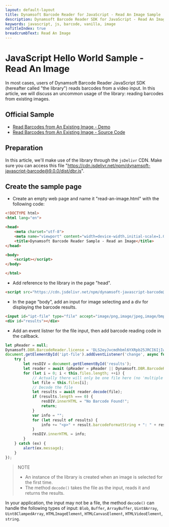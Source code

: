 ```yaml
---
layout: default-layout
title: Dynamsoft Barcode Reader for JavaScript - Read An Image Sample
description: Dynamsoft Barcode Reader SDK for JavaScript - Read An Image
keywords: javascript, js, barcode, vanilla, image
noTitleIndex: true
breadcrumbText: Read An Image
---
```


# JavaScript Hello World Sample - Read An Image

In most cases, users of Dynamsoft Barcode Reader JavaScript SDK (hereafter called "the library") reads barcodes from a video input. In this article, we will discuss an uncommon usage of the library: reading barcodes from existing images.

## Official Sample

* <a target = "_blank" href="https://demo.dynamsoft.com/Samples/DBR/JS/1.hello-world/2.read-an-image.html">Read Barcodes from An Existing Image - Demo</a>
* <a target = "_blank" href="https://github.com/Dynamsoft/barcode-reader-javascript-samples/blob/main/1.hello-world/2.read-an-image.html">Read Barcodes from An Existing Image - Source Code</a>

## Preparation

In this article, we'll make use of the library through the `jsDelivr` CDN. Make sure you can access this file "https://cdn.jsdelivr.net/npm/dynamsoft-javascript-barcode@9.0.0/dist/dbr.js".

## Create the sample page

* Create an empty web page and name it "read-an-image.html" with the following code:

```html
<!DOCTYPE html>
<html lang="en">

<head>
    <meta charset="utf-8">
    <meta name="viewport" content="width=device-width,initial-scale=1.0">
    <title>Dynamsoft Barcode Reader Sample - Read an Image</title>
</head>

<body>
    <script></script>
</body>

</html>
```

* Add reference to the library in the page "head".

```html
<script src="https://cdn.jsdelivr.net/npm/dynamsoft-javascript-barcode@9.0.0/dist/dbr.js"></script>
```

* In the page "body", add an input for image selecting and a div for displaying the barcode results.

```html
<input id="ipt-file" type="file" accept="image/png,image/jpeg,image/bmp,image/gif">
<div id="results"></div>
```

* Add an event listner for the file input, then add barcode reading code in the callback.

```javascript
let pReader = null;
Dynamsoft.DBR.BarcodeReader.license = 'DLS2eyJvcmdhbml6YXRpb25JRCI6IjIwMDAwMSJ9';
document.getElementById('ipt-file').addEventListener('change', async function() {
    try {
        let resDIV = document.getElementById('results');
        let reader = await (pReader = pReader || Dynamsoft.DBR.BarcodeReader.createInstance());
        for (let i = 0; i < this.files.length; ++i) {
            // Actually there will only be one file here (no 'multiple' attribute)
            let file = this.files[i];
            // Decode the file
            let results = await reader.decode(file);
            if (results.length === 0) {
                resDIV.innerHTML = "No Barcode Found!";
                return;
            }
            var info = "";
            for (let result of results) {
                info += "<p>" + result.barcodeFormatString + ": " + result.barcodeText + "</p>";
            }
            resDIV.innerHTML = info;
        }
    } catch (ex) {
        alert(ex.message);
    }
});
```

> NOTE
>  
> * An instance of the library is created when an image is selected for the first time.
> * The method `decode()` takes the file as the input, reads it and returns the results.

In your application, the input may not be a file, the method `decode()` can handle the following types of input: `Blob`, `Buffer`, `ArrayBuffer`, `Uint8Array`, `Uint8ClampedArray`, `HTMLImageElement`, `HTMLCanvasElement`, `HTMLVideoElement`, `string`.


